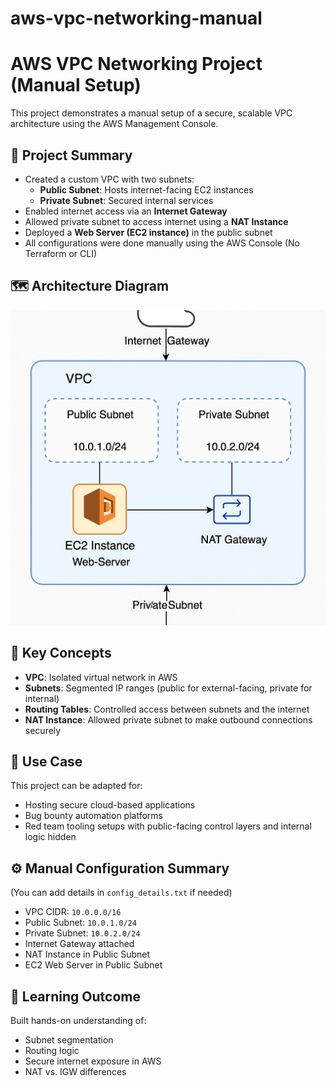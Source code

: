# aws-vpc-networking-manual
# AWS VPC Networking Project (Manual Setup)

This project demonstrates a manual setup of a secure, scalable VPC architecture using the AWS Management Console.

## 📘 Project Summary

- Created a custom VPC with two subnets:
  - **Public Subnet**: Hosts internet-facing EC2 instances
  - **Private Subnet**: Secured internal services
- Enabled internet access via an **Internet Gateway**
- Allowed private subnet to access internet using a **NAT Instance**
- Deployed a **Web Server (EC2 instance)** in the public subnet
- All configurations were done manually using the AWS Console (No Terraform or CLI)

## 🗺️ Architecture Diagram

![Architecture](architecture.png)

## 🔐 Key Concepts

- **VPC**: Isolated virtual network in AWS
- **Subnets**: Segmented IP ranges (public for external-facing, private for internal)
- **Routing Tables**: Controlled access between subnets and the internet
- **NAT Instance**: Allowed private subnet to make outbound connections securely

## 📌 Use Case

This project can be adapted for:
- Hosting secure cloud-based applications
- Bug bounty automation platforms
- Red team tooling setups with public-facing control layers and internal logic hidden

## ⚙️ Manual Configuration Summary

(You can add details in `config_details.txt` if needed)

- VPC CIDR: `10.0.0.0/16`
- Public Subnet: `10.0.1.0/24`
- Private Subnet: `10.0.2.0/24`
- Internet Gateway attached
- NAT Instance in Public Subnet
- EC2 Web Server in Public Subnet

## 🧠 Learning Outcome

Built hands-on understanding of:
- Subnet segmentation
- Routing logic
- Secure internet exposure in AWS
- NAT vs. IGW differences
